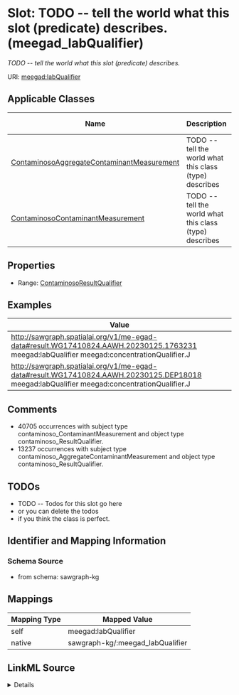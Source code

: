 

# Slot: TODO -- tell the world what this slot (predicate) describes. (meegad_labQualifier)


_TODO -- tell the world what this slot (predicate) describes._





URI: [meegad:labQualifier](http://sawgraph.spatialai.org/v1/me-egad#labQualifier)



<!-- no inheritance hierarchy -->





## Applicable Classes

| Name | Description | Modifies Slot |
| --- | --- | --- |
| [ContaminosoAggregateContaminantMeasurement](../classes/ContaminosoAggregateContaminantMeasurement.md) | TODO -- tell the world what this class (type) describes |  no  |
| [ContaminosoContaminantMeasurement](../classes/ContaminosoContaminantMeasurement.md) | TODO -- tell the world what this class (type) describes |  no  |







## Properties

* Range: [ContaminosoResultQualifier](../classes/ContaminosoResultQualifier.md)






## Examples

| Value |
| --- |
| http://sawgraph.spatialai.org/v1/me-egad-data#result.WG17410824.AAWH.20230125.1763231 meegad:labQualifier meegad:concentrationQualifier.J |
| http://sawgraph.spatialai.org/v1/me-egad-data#result.WG17410824.AAWH.20230125.DEP18018 meegad:labQualifier meegad:concentrationQualifier.J |

## Comments

* 40705 occurrences with subject type contaminoso_ContaminantMeasurement and object type contaminoso_ResultQualifier.
* 13237 occurrences with subject type contaminoso_AggregateContaminantMeasurement and object type contaminoso_ResultQualifier.

## TODOs

* TODO -- Todos for this slot go here
* or you can delete the todos
* if you think the class is perfect.

## Identifier and Mapping Information







### Schema Source


* from schema: sawgraph-kg




## Mappings

| Mapping Type | Mapped Value |
| ---  | ---  |
| self | meegad:labQualifier |
| native | sawgraph-kg/:meegad_labQualifier |




## LinkML Source

<details>
```yaml
name: meegad_labQualifier
description: TODO -- tell the world what this slot (predicate) describes.
title: TODO -- tell the world what this slot (predicate) describes.
todos:
- TODO -- Todos for this slot go here
- or you can delete the todos
- if you think the class is perfect.
comments:
- 40705 occurrences with subject type contaminoso_ContaminantMeasurement and object
  type contaminoso_ResultQualifier.
- 13237 occurrences with subject type contaminoso_AggregateContaminantMeasurement
  and object type contaminoso_ResultQualifier.
examples:
- value: http://sawgraph.spatialai.org/v1/me-egad-data#result.WG17410824.AAWH.20230125.1763231
    meegad:labQualifier meegad:concentrationQualifier.J
- value: http://sawgraph.spatialai.org/v1/me-egad-data#result.WG17410824.AAWH.20230125.DEP18018
    meegad:labQualifier meegad:concentrationQualifier.J
from_schema: sawgraph-kg
rank: 1000
slot_uri: meegad:labQualifier
alias: meegad_labQualifier
domain_of:
- contaminoso_AggregateContaminantMeasurement
- contaminoso_ContaminantMeasurement
subproperty_of: contaminoso_resultAnnotation
range: contaminoso_ResultQualifier

```
</details>